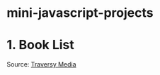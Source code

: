 # mini-javascript-projects

<h1>1. Book List </h1>
<p>Source: <a href="https://www.youtube.com/watch?v=JaMCxVWtW58&t=2634s">Traversy Media</a></p>
